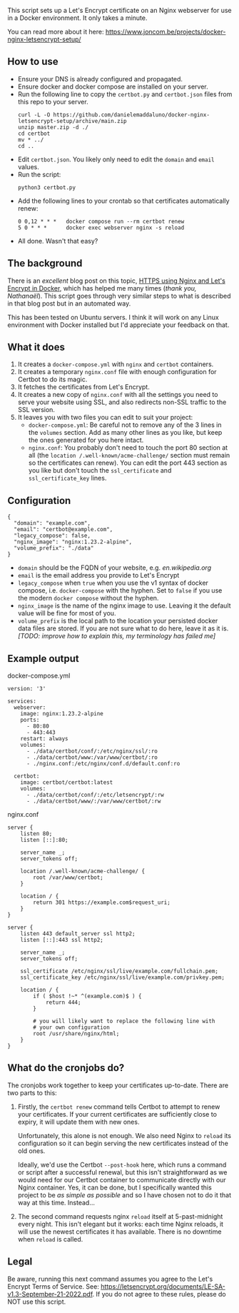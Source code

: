 This script sets up a Let's Encrypt certificate on an Nginx webserver for use in a Docker environment. It only takes a minute.

You can read more about it here: https://www.joncom.be/projects/docker-nginx-letsencrypt-setup/

## How to use

- Ensure your DNS is already configured and propagated.
- Ensure docker and docker compose are installed on your server.
- Run the following line to copy the `certbot.py` and `certbot.json` files from this repo to your server.
  ```
  curl -L -O https://github.com/danielemaddaluno/docker-nginx-letsencrypt-setup/archive/main.zip
  unzip master.zip -d ./
  cd certbot
  mv * ../
  cd ..
  ```
- Edit `certbot.json`. You likely only need to edit the `domain` and `email` values.
- Run the script:
  ```
  python3 certbot.py
  ```
- Add the following lines to your crontab so that certificates automatically renew:
  ```
  0 0,12 * * *   docker compose run --rm certbot renew
  5 0 * * *      docker exec webserver nginx -s reload
  ```
- All done. Wasn't that easy?

## The background

There is an _excellent_ blog post on this topic, [HTTPS using Nginx and Let's Encrypt in Docker](https://mindsers.blog/post/https-using-nginx-certbot-docker/), which has helped me many times (_thank you, Nathanaël_). This script goes through very similar steps to what is described in that blog post but in an automated way.

This has been tested on Ubuntu servers. I think it will work on any Linux environment with Docker installed but I'd appreciate your feedback on that.

## What it does

1. It creates a `docker-compose.yml` with `nginx` and `certbot` containers.
1. It creates a temporary `nginx.conf` file with enough configuration for Certbot to do its magic.
1. It fetches the certificates from Let's Encrypt.
1. It creates a new copy of `nginx.conf` with all the settings you need to serve your website using SSL, and also redirects non-SSL traffic to the SSL version.
1. It leaves you with two files you can edit to suit your project:
   - `docker-compose.yml`: Be careful not to remove any of the 3 lines in the `volumes` section. Add as many other lines as you like, but keep the ones generated for you here intact.
   - `nginx.conf`: You probably don't need to touch the port 80 section at all (the `location /.well-known/acme-challenge/` section must remain so the certificates can renew). You can edit the port 443 section as you like but don't touch the `ssl_certificate` and `ssl_certificate_key` lines.

## Configuration

```
{
  "domain": "example.com",
  "email": "certbot@example.com",
  "legacy_compose": false,
  "nginx_image": "nginx:1.23.2-alpine",
  "volume_prefix": "./data"
}
```

- `domain` should be the FQDN of your website, e.g. _en.wikipedia.org_
- `email` is the email address you provide to Let's Encrypt
- `legacy_compose` when `true` when you use the v1 syntax of docker compose, i.e. `docker-compose` with the hyphen. Set to `false` if you use the modern `docker compose` without the hyphen.
- `nginx_image` is the name of the nginx image to use. Leaving it the default value will be fine for most of you.
- `volume_prefix` is the local path to the location your persisted docker data files are stored. If you are not sure what to do here, leave it as it is. _[TODO: improve how to explain this, my terminology has failed me]_

## Example output

docker-compose.yml

```
version: '3'

services:
  webserver:
    image: nginx:1.23.2-alpine
    ports:
      - 80:80
      - 443:443
    restart: always
    volumes:
      - ./data/certbot/conf/:/etc/nginx/ssl/:ro
      - ./data/certbot/www:/var/www/certbot/:ro
      - ./nginx.conf:/etc/nginx/conf.d/default.conf:ro

  certbot:
    image: certbot/certbot:latest
    volumes:
      - ./data/certbot/conf/:/etc/letsencrypt/:rw
      - ./data/certbot/www/:/var/www/certbot/:rw

```

nginx.conf

```
server {
    listen 80;
    listen [::]:80;

    server_name _;
    server_tokens off;

    location /.well-known/acme-challenge/ {
        root /var/www/certbot;
    }

    location / {
        return 301 https://example.com$request_uri;
    }
}

server {
    listen 443 default_server ssl http2;
    listen [::]:443 ssl http2;

    server_name _;
    server_tokens off;

    ssl_certificate /etc/nginx/ssl/live/example.com/fullchain.pem;
    ssl_certificate_key /etc/nginx/ssl/live/example.com/privkey.pem;

    location / {
        if ( $host !~* ^(example.com)$ ) {
            return 444;
        }

        # you will likely want to replace the following line with
        # your own configuration
        root /usr/share/nginx/html;
    }
}
```

## What do the cronjobs do?

The cronjobs work together to keep your certificates up-to-date. There are two parts to this:

1. Firstly, the `certbot renew` command tells Certbot to attempt to renew your certificates. If your current certificates are sufficiently close to expiry, it will update them with new ones.

   Unfortunately, this alone is not enough. We also need Nginx to `reload` its configuration so it can begin serving the new certificates instead of the old ones.

   Ideally, we'd use the Certbot `--post-hook` here, which runs a command or script after a successful renewal, but this isn't straightforward as we would need for our Certbot container to communicate directly with our Nginx container. Yes, it can be done, but I specifically wanted this project to be _as simple as possible_ and so I have chosen not to do it that way at this time. Instead...

2. The second command requests nginx `reload` itself at 5-past-midnight every night. This isn't elegant but it works: each time Nginx reloads, it will use the newest certificates it has available. There is no downtime when `reload` is called.

## Legal

Be aware, running this next command assumes you agree to the Let's Encrypt Terms of Service. See: https://letsencrypt.org/documents/LE-SA-v1.3-September-21-2022.pdf. If you do not agree to these rules, please do NOT use this script.
